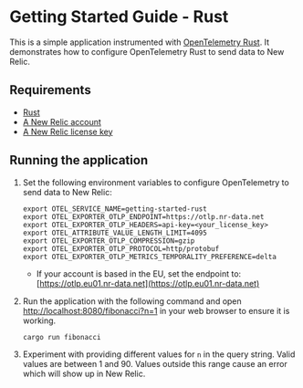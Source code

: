 # Getting Started Guide - Rust

This is a simple application instrumented with [OpenTelemetry Rust](https://github.com/open-telemetry/opentelemetry-rust).
It demonstrates how to configure OpenTelemetry Rust to send data to New Relic.

## Requirements

* [Rust](https://www.rust-lang.org/tools/install)
* [A New Relic account](https://one.newrelic.com/)
* [A New Relic license key](https://docs.newrelic.com/docs/apis/intro-apis/new-relic-api-keys/#license-key)

## Running the application

1. Set the following environment variables to configure OpenTelemetry to send
   data to New Relic:

    ```shell
    export OTEL_SERVICE_NAME=getting-started-rust
    export OTEL_EXPORTER_OTLP_ENDPOINT=https://otlp.nr-data.net
    export OTEL_EXPORTER_OTLP_HEADERS=api-key=<your_license_key>
    export OTEL_ATTRIBUTE_VALUE_LENGTH_LIMIT=4095
    export OTEL_EXPORTER_OTLP_COMPRESSION=gzip
    export OTEL_EXPORTER_OTLP_PROTOCOL=http/protobuf
    export OTEL_EXPORTER_OTLP_METRICS_TEMPORALITY_PREFERENCE=delta
    ```

    * If your account is based in the EU, set the endpoint to: [https://otlp.eu01.nr-data.net](https://otlp.eu01.nr-data.net)

2. Run the application with the following command and open
   [http://localhost:8080/fibonacci?n=1](http://localhost:8080/fibonacci?n=1)
   in your web browser to ensure it is working.

    ```shell
    cargo run fibonacci
    ```

3. Experiment with providing different values for `n` in the query string.
   Valid values are between 1 and 90. Values outside this range cause an error
   which will show up in New Relic.
